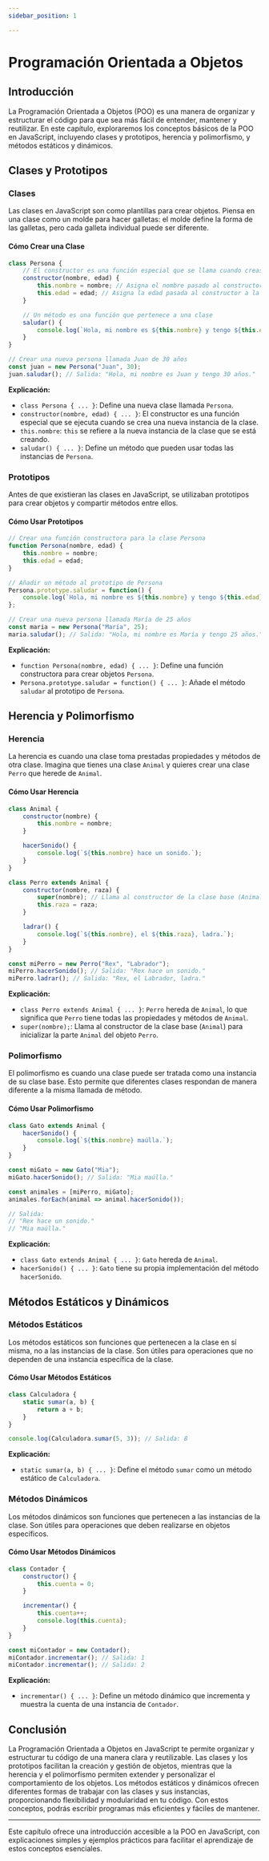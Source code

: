 ```yaml
---
sidebar_position: 1

---
```

# Programación Orientada a Objetos

## Introducción
La Programación Orientada a Objetos (POO) es una manera de organizar y estructurar el código para que sea más fácil de entender, mantener y reutilizar. En este capítulo, exploraremos los conceptos básicos de la POO en JavaScript, incluyendo clases y prototipos, herencia y polimorfismo, y métodos estáticos y dinámicos.

## Clases y Prototipos

### Clases
Las clases en JavaScript son como plantillas para crear objetos. Piensa en una clase como un molde para hacer galletas: el molde define la forma de las galletas, pero cada galleta individual puede ser diferente.

#### Cómo Crear una Clase

```javascript
class Persona {
    // El constructor es una función especial que se llama cuando creas una nueva persona
    constructor(nombre, edad) {
        this.nombre = nombre; // Asigna el nombre pasado al constructor a la nueva persona
        this.edad = edad; // Asigna la edad pasada al constructor a la nueva persona
    }

    // Un método es una función que pertenece a una clase
    saludar() {
        console.log(`Hola, mi nombre es ${this.nombre} y tengo ${this.edad} años.`);
    }
}

// Crear una nueva persona llamada Juan de 30 años
const juan = new Persona("Juan", 30);
juan.saludar(); // Salida: "Hola, mi nombre es Juan y tengo 30 años."
```

**Explicación:**
- `class Persona { ... }`: Define una nueva clase llamada `Persona`.
- `constructor(nombre, edad) { ... }`: El constructor es una función especial que se ejecuta cuando se crea una nueva instancia de la clase.
- `this.nombre`: `this` se refiere a la nueva instancia de la clase que se está creando.
- `saludar() { ... }`: Define un método que pueden usar todas las instancias de `Persona`.

### Prototipos
Antes de que existieran las clases en JavaScript, se utilizaban prototipos para crear objetos y compartir métodos entre ellos.

#### Cómo Usar Prototipos

```javascript
// Crear una función constructora para la clase Persona
function Persona(nombre, edad) {
    this.nombre = nombre;
    this.edad = edad;
}

// Añadir un método al prototipo de Persona
Persona.prototype.saludar = function() {
    console.log(`Hola, mi nombre es ${this.nombre} y tengo ${this.edad} años.`);
};

// Crear una nueva persona llamada María de 25 años
const maria = new Persona("María", 25);
maria.saludar(); // Salida: "Hola, mi nombre es María y tengo 25 años."
```

**Explicación:**
- `function Persona(nombre, edad) { ... }`: Define una función constructora para crear objetos `Persona`.
- `Persona.prototype.saludar = function() { ... }`: Añade el método `saludar` al prototipo de `Persona`.

## Herencia y Polimorfismo

### Herencia
La herencia es cuando una clase toma prestadas propiedades y métodos de otra clase. Imagina que tienes una clase `Animal` y quieres crear una clase `Perro` que herede de `Animal`.

#### Cómo Usar Herencia

```javascript
class Animal {
    constructor(nombre) {
        this.nombre = nombre;
    }

    hacerSonido() {
        console.log(`${this.nombre} hace un sonido.`);
    }
}

class Perro extends Animal {
    constructor(nombre, raza) {
        super(nombre); // Llama al constructor de la clase base (Animal)
        this.raza = raza;
    }

    ladrar() {
        console.log(`${this.nombre}, el ${this.raza}, ladra.`);
    }
}

const miPerro = new Perro("Rex", "Labrador");
miPerro.hacerSonido(); // Salida: "Rex hace un sonido."
miPerro.ladrar(); // Salida: "Rex, el Labrador, ladra."
```

**Explicación:**
- `class Perro extends Animal { ... }`: `Perro` hereda de `Animal`, lo que significa que `Perro` tiene todas las propiedades y métodos de `Animal`.
- `super(nombre);`: Llama al constructor de la clase base (`Animal`) para inicializar la parte `Animal` del objeto `Perro`.

### Polimorfismo
El polimorfismo es cuando una clase puede ser tratada como una instancia de su clase base. Esto permite que diferentes clases respondan de manera diferente a la misma llamada de método.

#### Cómo Usar Polimorfismo

```javascript
class Gato extends Animal {
    hacerSonido() {
        console.log(`${this.nombre} maúlla.`);
    }
}

const miGato = new Gato("Mia");
miGato.hacerSonido(); // Salida: "Mia maúlla."

const animales = [miPerro, miGato];
animales.forEach(animal => animal.hacerSonido());

// Salida:
// "Rex hace un sonido."
// "Mia maúlla."
```

**Explicación:**
- `class Gato extends Animal { ... }`: `Gato` hereda de `Animal`.
- `hacerSonido() { ... }`: `Gato` tiene su propia implementación del método `hacerSonido`.

## Métodos Estáticos y Dinámicos

### Métodos Estáticos
Los métodos estáticos son funciones que pertenecen a la clase en sí misma, no a las instancias de la clase. Son útiles para operaciones que no dependen de una instancia específica de la clase.

#### Cómo Usar Métodos Estáticos

```javascript
class Calculadora {
    static sumar(a, b) {
        return a + b;
    }
}

console.log(Calculadora.sumar(5, 3)); // Salida: 8
```

**Explicación:**
- `static sumar(a, b) { ... }`: Define el método `sumar` como un método estático de `Calculadora`.

### Métodos Dinámicos
Los métodos dinámicos son funciones que pertenecen a las instancias de la clase. Son útiles para operaciones que deben realizarse en objetos específicos.

#### Cómo Usar Métodos Dinámicos

```javascript
class Contador {
    constructor() {
        this.cuenta = 0;
    }

    incrementar() {
        this.cuenta++;
        console.log(this.cuenta);
    }
}

const miContador = new Contador();
miContador.incrementar(); // Salida: 1
miContador.incrementar(); // Salida: 2
```

**Explicación:**
- `incrementar() { ... }`: Define un método dinámico que incrementa y muestra la cuenta de una instancia de `Contador`.

## Conclusión
La Programación Orientada a Objetos en JavaScript te permite organizar y estructurar tu código de una manera clara y reutilizable. Las clases y los prototipos facilitan la creación y gestión de objetos, mientras que la herencia y el polimorfismo permiten extender y personalizar el comportamiento de los objetos. Los métodos estáticos y dinámicos ofrecen diferentes formas de trabajar con las clases y sus instancias, proporcionando flexibilidad y modularidad en tu código. Con estos conceptos, podrás escribir programas más eficientes y fáciles de mantener.

---

Este capítulo ofrece una introducción accesible a la POO en JavaScript, con explicaciones simples y ejemplos prácticos para facilitar el aprendizaje de estos conceptos esenciales.